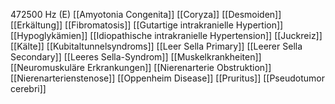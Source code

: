 472500 Hz (E)
[[Amyotonia Congenita]]
[[Coryza]]
[[Desmoiden]]
[[Erkältung]]
[[Fibromatosis]]
[[Gutartige intrakranielle Hypertion]]
[[Hypoglykämien]]
[[Idiopathische intrakranielle Hypertension]]
[[Juckreiz]]
[[Kälte]]
[[Kubitaltunnelsyndroms]]
[[Leer Sella Primary]]
[[Leerer Sella Secondary]]
[[Leeres Sella-Syndrom]]
[[Muskelkrankheiten]]
[[Neuromuskuläre Erkrankungen]]
[[Nierenarterie Obstruktion]]
[[Nierenarterienstenose]]
[[Oppenheim Disease]]
[[Pruritus]]
[[Pseudotumor cerebri]]